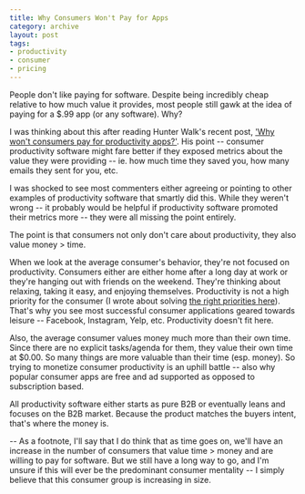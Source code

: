 ```yaml
---
title: Why Consumers Won't Pay for Apps
category: archive
layout: post
tags:
- productivity
- consumer
- pricing
---
```


People don't like paying for software. Despite being incredibly cheap relative to how much value it provides, most people still gawk at the idea of paying for a $.99 app (or any software). Why? 

I was thinking about this after reading Hunter Walk's recent post, ['Why won't consumers pay for productivity apps?'](http://hunterwalk.com/2014/04/24/why-wont-consumers-pay-for-productivity-apps/). His point -- consumer productivity software might fare better if they exposed metrics about the value they were providing -- ie. how much time they saved you, how many emails they sent for you, etc.

I was shocked to see most commenters either agreeing or pointing to other examples of productivity software that smartly did this. While they weren't wrong -- it probably would be helpful if productivity software promoted their metrics more -- they were all missing the point entirely.

The point is that consumers not only don't care about productivity, they also value money > time. 

When we look at the average consumer's behavior, they're not focused on productivity. Consumers either are either home after a long day at work or they're hanging out with friends on the weekend. They're thinking about relaxing, taking it easy, and enjoying themselves. Productivity is not a high priority for the consumer (I wrote about solving [the right priorities here](http://www.chrisyin.com/2013/12/21/freemium-doesn%27t-always-work-in-b2b/)). That's why you see most successful consumer applications geared towards leisure -- Facebook, Instagram, Yelp, etc. Productivity doesn't fit here.

Also, the average consumer values money much more than their own time. Since there are no explicit tasks/agenda for them, they value their own time at $0.00. So many things are more valuable than their time (esp. money). So trying to monetize consumer productivity is an uphill battle --  also why popular consumer apps are free and ad supported as opposed to subscription based.

All productivity software either starts as pure B2B or eventually leans and focuses on the B2B market. Because the product matches the buyers intent, that's where the money is. 

--
As a footnote, I'll say that I do think that as time goes on, we'll have an increase in the number of consumers that value time > money and are willing to pay for software. But we still have a long way to go, and I'm unsure if this will ever be the predominant consumer mentality -- I simply believe that this consumer group is increasing in size.